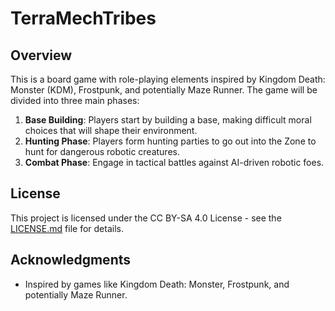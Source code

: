 # TerraMechTribes

## Overview

This is a board game with role-playing elements inspired by Kingdom Death: Monster (KDM), Frostpunk, and potentially Maze Runner. The game will be divided into three main phases:

1. **Base Building**: Players start by building a base, making difficult moral choices that will shape their environment.
2. **Hunting Phase**: Players form hunting parties to go out into the Zone to hunt for dangerous robotic creatures.
3. **Combat Phase**: Engage in tactical battles against AI-driven robotic foes.

## License

This project is licensed under the CC BY-SA 4.0 License - see the [LICENSE.md](LICENSE.md) file for details.

## Acknowledgments

* Inspired by games like Kingdom Death: Monster, Frostpunk, and potentially Maze Runner.